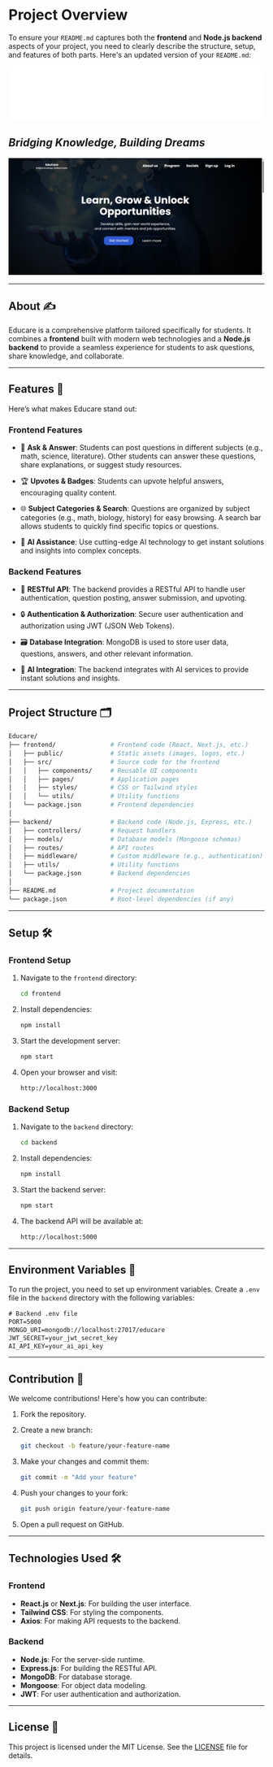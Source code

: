 # Project Overview

To ensure your `README.md` captures both the **frontend** and **Node.js backend** aspects of your project, you need to clearly describe the structure, setup, and features of both parts. Here's an updated version of your `README.md`:

![educare-logo](./public/logo.svg)

## _Bridging Knowledge, Building Dreams_

![Educonect](./educare.png)

---

## About ✍️

Educare is a comprehensive platform tailored specifically for students. It combines a **frontend** built with modern web technologies and a **Node.js backend** to provide a seamless experience for students to ask questions, share knowledge, and collaborate.

---

## Features 🌠

Here’s what makes Educare stand out:

### Frontend Features

- 📖 **Ask & Answer**:
  Students can post questions in different subjects (e.g., math, science, literature). Other students can answer these questions, share explanations, or suggest study resources.

- 🏆 **Upvotes & Badges**:
  Students can upvote helpful answers, encouraging quality content.

- 🌐 **Subject Categories & Search**:
  Questions are organized by subject categories (e.g., math, biology, history) for easy browsing. A search bar allows students to quickly find specific topics or questions.

- 🤖 **AI Assistance**:
  Use cutting-edge AI technology to get instant solutions and insights into complex concepts.

### Backend Features

- 🚀 **RESTful API**:
  The backend provides a RESTful API to handle user authentication, question posting, answer submission, and upvoting.

- 🔒 **Authentication & Authorization**:
  Secure user authentication and authorization using JWT (JSON Web Tokens).

- 🗃️ **Database Integration**:
  MongoDB is used to store user data, questions, answers, and other relevant information.

- 🤖 **AI Integration**:
  The backend integrates with AI services to provide instant solutions and insights.

---

## Project Structure 🗂️

```bash
Educare/
├── frontend/               # Frontend code (React, Next.js, etc.)
│   ├── public/             # Static assets (images, logos, etc.)
│   ├── src/                # Source code for the frontend
│   │   ├── components/     # Reusable UI components
│   │   ├── pages/          # Application pages
│   │   ├── styles/         # CSS or Tailwind styles
│   │   └── utils/          # Utility functions
│   └── package.json        # Frontend dependencies
│
├── backend/                # Backend code (Node.js, Express, etc.)
│   ├── controllers/        # Request handlers
│   ├── models/             # Database models (Mongoose schemas)
│   ├── routes/             # API routes
│   ├── middleware/         # Custom middleware (e.g., authentication)
│   ├── utils/              # Utility functions
│   └── package.json        # Backend dependencies
│
├── README.md               # Project documentation
└── package.json            # Root-level dependencies (if any)
```

---

## Setup 🛠️

### Frontend Setup

1. Navigate to the `frontend` directory:

   ```bash
   cd frontend
   ```

2. Install dependencies:

   ```bash
   npm install
   ```

3. Start the development server:

   ```bash
   npm start
   ```

4. Open your browser and visit:

   ```bash
   http://localhost:3000
   ```

### Backend Setup

1. Navigate to the `backend` directory:

   ```bash
   cd backend
   ```

2. Install dependencies:

   ```bash
   npm install
   ```

3. Start the backend server:

   ```bash
   npm start
   ```

4. The backend API will be available at:

   ```bash
   http://localhost:5000
   ```

---

## Environment Variables 🔑

To run the project, you need to set up environment variables. Create a `.env` file in the `backend` directory with the following variables:

```env
# Backend .env file
PORT=5000
MONGO_URI=mongodb://localhost:27017/educare
JWT_SECRET=your_jwt_secret_key
AI_API_KEY=your_ai_api_key
```

---

## Contribution 🤝

We welcome contributions! Here's how you can contribute:

1. Fork the repository.
2. Create a new branch:

   ```bash
   git checkout -b feature/your-feature-name
   ```

3. Make your changes and commit them:

   ```bash
   git commit -m "Add your feature"
   ```

4. Push your changes to your fork:

   ```bash
   git push origin feature/your-feature-name
   ```

5. Open a pull request on GitHub.

---

## Technologies Used 🛠️

### Frontend

- **React.js** or **Next.js**: For building the user interface.
- **Tailwind CSS**: For styling the components.
- **Axios**: For making API requests to the backend.

### Backend

- **Node.js**: For the server-side runtime.
- **Express.js**: For building the RESTful API.
- **MongoDB**: For database storage.
- **Mongoose**: For object data modeling.
- **JWT**: For user authentication and authorization.

---

## License 📄

This project is licensed under the MIT License. See the [LICENSE](LICENSE) file for details.
